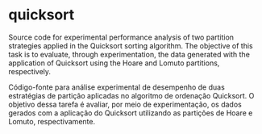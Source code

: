 # quicksort
Source code for experimental performance analysis of two partition strategies applied in the Quicksort sorting algorithm.
The objective of this task is to evaluate, through experimentation, the data generated with the application of Quicksort using the Hoare and Lomuto partitions, respectively.


Código-fonte para análise experimental de desempenho de duas estratégias de partição aplicadas no algoritmo de ordenação Quicksort. 
O objetivo dessa tarefa é avaliar, por meio de experimentação, os dados gerados com a aplicação do Quicksort utilizando as partições de Hoare e Lomuto, respectivamente.

